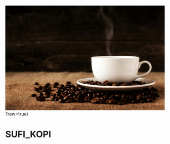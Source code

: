 ![alt text](https://github.com/jersocalvin/SUFI_KOPI/blob/main/img/header-bg.jpeg)?raw=true)
# SUFI_KOPI
